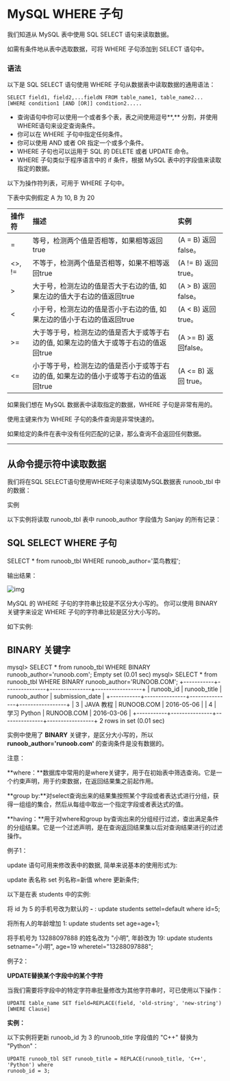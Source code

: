 # MySQL WHERE 子句

我们知道从 MySQL 表中使用 SQL SELECT 语句来读取数据。

如需有条件地从表中选取数据，可将 WHERE 子句添加到 SELECT 语句中。

### 语法

以下是 SQL SELECT 语句使用 WHERE 子句从数据表中读取数据的通用语法：

```mysql
SELECT field1, field2,...fieldN FROM table_name1, table_name2...
[WHERE condition1 [AND [OR]] condition2.....
```

- 查询语句中你可以使用一个或者多个表，表之间使用逗号**,** 分割，并使用WHERE语句来设定查询条件。
- 你可以在 WHERE 子句中指定任何条件。
- 你可以使用 AND 或者 OR 指定一个或多个条件。
- WHERE 子句也可以运用于 SQL 的 DELETE 或者 UPDATE 命令。
- WHERE 子句类似于程序语言中的 if 条件，根据 MySQL 表中的字段值来读取指定的数据。

以下为操作符列表，可用于 WHERE 子句中。

下表中实例假定 A 为 10, B 为 20

| 操作符 | 描述                                                         | 实例                 |
| :----- | :----------------------------------------------------------- | :------------------- |
| =      | 等号，检测两个值是否相等，如果相等返回true                   | (A = B) 返回false。  |
| <>, != | 不等于，检测两个值是否相等，如果不相等返回true               | (A != B) 返回 true。 |
| >      | 大于号，检测左边的值是否大于右边的值, 如果左边的值大于右边的值返回true | (A > B) 返回false。  |
| <      | 小于号，检测左边的值是否小于右边的值, 如果左边的值小于右边的值返回true | (A < B) 返回 true。  |
| >=     | 大于等于号，检测左边的值是否大于或等于右边的值, 如果左边的值大于或等于右边的值返回true | (A >= B) 返回false。 |
| <=     | 小于等于号，检测左边的值是否小于或等于右边的值, 如果左边的值小于或等于右边的值返回true | (A <= B) 返回 true。 |

如果我们想在 MySQL 数据表中读取指定的数据，WHERE 子句是非常有用的。

使用主键来作为 WHERE 子句的条件查询是非常快速的。

如果给定的条件在表中没有任何匹配的记录，那么查询不会返回任何数据。

------

## 从命令提示符中读取数据

我们将在SQL SELECT语句使用WHERE子句来读取MySQL数据表 runoob_tbl 中的数据：

实例

以下实例将读取 runoob_tbl 表中 runoob_author 字段值为 Sanjay 的所有记录：

## SQL SELECT WHERE 子句

SELECT * from runoob_tbl WHERE runoob_author='菜鸟教程';

输出结果：

![img](https://www.runoob.com/wp-content/uploads/2014/03/CED9CA9C-E4C7-4809-875C-A7E48F430059.jpg)



MySQL 的 WHERE 子句的字符串比较是不区分大小写的。 你可以使用 BINARY 关键字来设定 WHERE 子句的字符串比较是区分大小写的。

如下实例:

## BINARY 关键字

mysql> SELECT * from runoob_tbl WHERE BINARY runoob_author='runoob.com'; Empty set (0.01 sec)  mysql> SELECT * from runoob_tbl WHERE BINARY runoob_author='RUNOOB.COM'; +-----------+---------------+---------------+-----------------+ | runoob_id | runoob_title  | runoob_author | submission_date | +-----------+---------------+---------------+-----------------+ | 3         | JAVA 教程   | RUNOOB.COM    | 2016-05-06      | | 4         | 学习 Python | RUNOOB.COM    | 2016-03-06      | +-----------+---------------+---------------+-----------------+ 2 rows in set (0.01 sec)

实例中使用了 **BINARY** 关键字，是区分大小写的，所以 **runoob_author='runoob.com'** 的查询条件是没有数据的。

注意：

**where：**数据库中常用的是where关键字，用于在初始表中筛选查询。它是一个约束声明，用于约束数据，在返回结果集之前起作用。

**group by:**对select查询出来的结果集按照某个字段或者表达式进行分组，获得一组组的集合，然后从每组中取出一个指定字段或者表达式的值。

**having：**用于对where和group by查询出来的分组经行过滤，查出满足条件的分组结果。它是一个过滤声明，是在查询返回结果集以后对查询结果进行的过滤操作。

例子1：

update 语句可用来修改表中的数据, 简单来说基本的使用形式为:

update 表名称 set 列名称=新值 where 更新条件;

以下是在表 students 中的实例:

将 id 为 5 的手机号改为默认的 **-** : update students settel=default where id=5;

将所有人的年龄增加 1: update students set age=age+1;

将手机号为 13288097888 的姓名改为 "小明", 年龄改为 19: update students setname="小明", age=19 wheretel="13288097888";

例子2：

**UPDATE替换某个字段中的某个字符**

当我们需要将字段中的特定字符串批量修改为其他字符串时，可已使用以下操作：

```mysql
UPDATE table_name SET field=REPLACE(field, 'old-string', 'new-string') 
[WHERE Clause]
```

**实例：**

以下实例将更新 runoob_id 为 3 的runoob_title 字段值的 "C++" 替换为 "Python"：

```mysql
UPDATE runoob_tbl SET runoob_title = REPLACE(runoob_title, 'C++', 'Python') where 
runoob_id = 3;
```